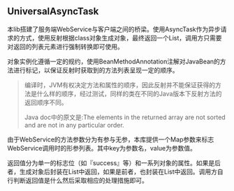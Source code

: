 ## UniversalAsyncTask

本lib搭建了服务端WebService与客户端之间的桥梁。使用AsyncTask作为异步请求的方式，使用反射根据class对象生成对象，最终返回一个List<Object>，调用方只需要对返回的列表元素进行强制转换即可使用。

对象实例化遵循一定的规约，使用BeanMethodAnnotation注解对JavaBean的方法进行标记，以保证反射时获取到的方法列表呈现一定的顺序。

>编译时，JVM有权决定方法和属性的顺序，因此反射并不能保证获得的方法是什么样的顺序，经过测试，同样的类在不同的Java版本下反射方法的返回顺序不同。
>
>Java doc中的原文是:The elements in the returned array are not sorted and are not in any particular order.

由于WebService的方法参数分为有参与无参，本库提供一个Map参数来标志WebService调用时的形参列表。其中key为参数名，value为参数值。

返回值分为单一的标志位（如『success』等）和一系列对象的属性。如果是后者，生成对象后封装在List中返回，如果是前者，也封装在List中返回。调用方自行判断返回值是什么然后采取相应的处理措施即可。